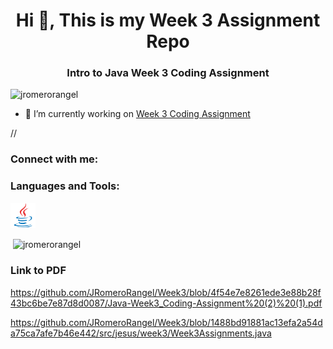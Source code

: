 <h1 align="center">Hi 👋, This is my Week 3 Assignment Repo</h1>
<h3 align="center">Intro to Java Week 3 Coding Assignment</h3>

<p align="left"> <img src="https://komarev.com/ghpvc/?username=jromerorangel&label=Profile%20views&color=0e75b6&style=flat" alt="jromerorangel" /> </p>

- 🔭 I’m currently working on [Week 3 Coding Assignment](https://github.com/JRomeroRangel/Week3.git)

// <h3 align="left">Connect with me:</h3>
<p align="left">
</p>

<h3 align="left">Languages and Tools:</h3>
<p align="left"> <a href="https://www.java.com" target="_blank" rel="noreferrer"> <img src="https://raw.githubusercontent.com/devicons/devicon/master/icons/java/java-original.svg" alt="java" width="40" height="40"/> </a> </p>

<p>&nbsp;<img align="center" src="https://github-readme-stats.vercel.app/api?username=jromerorangel&show_icons=true&locale=en" alt="jromerorangel" /></p>

### Link to PDF 
https://github.com/JRomeroRangel/Week3/blob/4f54e7e8261ede3e88b28f43bc6be7e87d8d0087/Java-Week3_Coding-Assignment%20(2)%20(1).pdf

https://github.com/JRomeroRangel/Week3/blob/1488bd91881ac13efa2a54da75ca7afe7b46e442/src/jesus/week3/Week3Assignments.java
